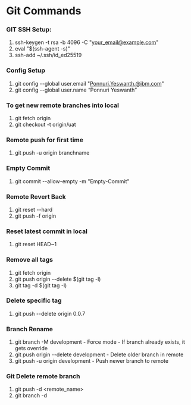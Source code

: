 # Git Commands

### GIT SSH Setup:
1. ssh-keygen -t rsa -b 4096 -C "your_email@example.com"
2. eval "$(ssh-agent -s)"
3. ssh-add ~/.ssh/id_ed25519

### Config Setup
1. git config --global user.email "Ponnuri.Yeswanth.@ibm.com"
2. git config --global user.name “Ponnuri Yeswanth”

### To get new remote branches into local
1. git fetch origin
2. git checkout -t origin/uat 

### Remote push for first time
1. git push -u origin branchname

### Empty Commit
1. git commit --allow-empty -m "Empty-Commit"

### Remote Revert Back 
1. git reset --hard <commit-hash>
2. git push -f origin <remote-branch>

### Reset latest commit in local 
1. git reset HEAD~1

### Remove all tags 
1. git fetch origin
2. git push origin --delete $(git tag -l) 
3. git tag -d $(git tag -l)

### Delete specific tag 
1. git push --delete origin 0.0.7 

### Branch Rename
1. git branch -M development - Force mode - If branch already exists, it gets override
2. git push origin --delete development - Delete older branch in remote
3. git push -u origin development - Push newer branch to remote

### Git Delete remote branch
1. git push -d <remote_name> <branchname>
2. git branch -d <branchname>
